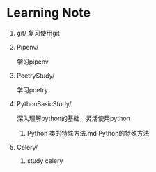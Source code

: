 # Learning Note

1. git/
    复习使用git

2. Pipenv/

    学习pipenv

3. PoetryStudy/

    学习poetry

4. PythonBasicStudy/

    深入理解python的基础，灵活使用python
    1. Python 类的特殊方法.md Python的特殊方法

5. Celery/
   1. study celery
